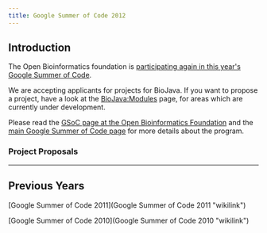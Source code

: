 ```yaml
---
title: Google Summer of Code 2012
---
```


Introduction
------------

The Open Bioinformatics foundation is [participating again in this
year's Google Summer of
Code](http://www.open-bio.org/wiki/Google_Summer_of_Code).

We are accepting applicants for projects for BioJava. If you want to
propose a project, have a look at the <BioJava:Modules> page, for areas
which are currently under development.

Please read the [GSoC page at the Open Bioinformatics
Foundation](http://www.open-bio.org/wiki/Google_Summer_of_Code) and the
[main Google Summer of Code page](http://code.google.com/soc) for more
details about the program.

### Project Proposals

------------------------------------------------------------------------

Previous Years
--------------

[Google Summer of Code 2011](Google Summer of Code 2011 "wikilink")

[Google Summer of Code 2010](Google Summer of Code 2010 "wikilink")
